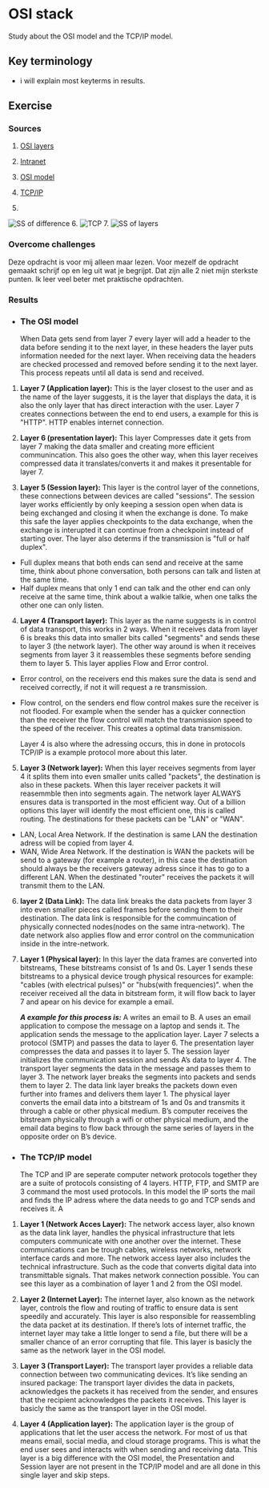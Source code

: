# OSI stack
Study about the OSI model and the TCP/IP model.

## Key terminology
- i will explain most keyterms in results.




## Exercise
### Sources
1. [OSI layers](https://linuxhint.com/network-osi-layers-explained/#:~:text=Open%20System%20Interconnection%20OSI%20model,performed%20on%20each%20abstract%20layer.)
2. [Intranet](https://www.techtarget.com/whatis/definition/intranet)
3. [OSI model](https://www.linux.org/threads/open-systems-interconnect-osi-model.9095/)
4. [TCP/IP](https://www.avg.com/nl/signal/what-is-tcp-ip)

5. 
![SS of difference](../../00_includes/NTW-01/TCP.png)
6. 
![TCP](../../00_includes/NTW-01/examplemodel.png)
7. 
![SS of layers](../../00_includes/NTW-01/7layers.png)


### Overcome challenges
Deze opdracht is voor mij alleen maar lezen. Voor mezelf de opdracht gemaakt schrijf op en leg uit wat je begrijpt. Dat zijn alle 2 niet mijn sterkste punten. Ik leer veel beter met praktische opdrachten.


### Results

- ### The OSI model

    When Data gets send from layer 7 every layer will add a header to the data before sending it to the next layer, in these headers the layer puts information needed for the next layer. When receiving data the headers are checked processed and removed before sending it to the next layer. This process repeats until all data is send and received.

1. **Layer 7 (Application layer):** This is the layer closest to the user and as the name of the layer suggests, it is the layer that displays the data, it is also the only layer that has direct interaction with the user. Layer 7 creates connections between the end to end users, a example for this is "HTTP". HTTP enables internet connection.

2. **Layer 6 (presentation layer):** This layer Compresses date it gets from layer 7 making the data smaller and creating more efficient communincation. This also goes the other way, when this layer receives compressed data it translates/converts it and makes it presentable for layer 7.

3. **Layer 5 (Session layer):** This layer is the control  layer of the connetions, these connections between devices are called "sessions". The session layer works efficiently by only keeping a session open when data is being exchanged and closing it when the exchange is done. To make this safe the layer applies checkpoints to the data exchange, when the exchange is interupted it can continue from a checkpoint instead of starting over. The layer also determs if the transmission is "full or half duplex". 
- Full duplex means that both ends can send and receive at the same time, think about phone conversation, both persons can talk and listen at the same time.
- Half duplex means that only 1 end can talk and the other end can only receive at the same time, think about a walkie talkie, when one talks the other one can only listen.

4. **Layer 4 (Transport layer):** This layer as the name suggests is in control of data transport, this works in 2 ways. When it receives data from layer 6 is breaks this data into smaller bits called "segments" and sends these to layer 3 (the network layer). The other way around is when it receives segments from layer 3 it reassembles these segments before sending them to layer 5. This layer applies Flow and Error control.
- Error control, on the receivers end this makes sure the data is send and received correctly, if not it will request a re transmission.
- Flow control, on the senders end flow control makes sure the receiver is not flooded. For example when the sender has a quicker connection than the receiver the flow control will match the transmission speed to the speed of the receiver. This creates a optimal data transmission.

    Layer 4 is also where the adressing occurs, this in done in protocols TCP/IP is a example protocol more about this later.

5. **Layer 3 (Network layer):** When this layer receives segments from layer 4 it splits them into even smaller units called "packets", the destination is also in these packets. When this layer receiver packets it will reasemmble then into segments again. The network layer ALWAYS ensures data is transported in the most efficient way. Out of a billion options this layer will identify the most efficient one, this is called routing. The destinations for these packets can be "LAN" or "WAN".
- LAN, Local Area Network. If the destination is same LAN the destination adress will be copied from layer 4.
- WAN, Wide Area Network. If the destination is WAN the packets will be send to a gateway (for example a router), in this case the destination should always be the receivers gateway adress since it has to go to a different LAN. When the destinated "router" receives the packets it will transmit them to the LAN.

6. **layer 2 (Data Link):** The data link breaks the data packets from layer 3  into even smaller pieces called frames before sending them to their destination. The data link is responsible for the commuincation of physically connected nodes(nodes on the same intra-network). The date network also applies flow and error control on the communication inside in the intre-network.   

7. **Layer 1 (Physical layer):** In this layer the data frames are converted into bitstreams, These bitstreams consist of 1s and 0s. Layer 1 sends these bitstreams to a physical device trough physical resources for example: "cables (with electrical pulses)" or "hubs(with frequencies)". when the receiver received all the data in bitstream form, it will flow back to layer 7 and apear on his device for example a email.

    ***A example for this process is:***
A writes an email to B. A uses an email application to compose the message on a laptop and sends it.
The application sends the message to the application layer.
Layer 7 selects a protocol (SMTP) and passes the data to layer 6.
The presentation layer compresses the data and passes it to layer 5.
The session layer initializes the communication session and sends A’s data to layer 4.
The transport layer segments the data in the message and passes them to layer 3.
The network layer breaks the segments into packets and sends them to layer 2.
The data link layer breaks the packets down even further into frames and delivers them layer 1.
The physical layer converts the email data into a bitstream of 1s and 0s and transmits it through a cable or other physical medium.
B’s computer receives the bitstream physically through a wifi or other physical medium, and the email data begins to flow back through the same series of layers in the opposite order on B’s device.

- ### The TCP/IP model

    The TCP and IP are seperate computer network protocols together they are a suite of protocols consisting of 4 layers. HTTP, FTP, and SMTP are 3 command the most used protocols. In this model the IP sorts the mail and finds the IP adress where the data needs to go and TCP sends and receives it. A 

1. **Layer 1 (Network Acces Layer):** The network access layer, also known as the data link layer, handles the physical infrastructure that lets computers communicate with one another over the internet. These communications can be trough cables, wireless networks, network interface cards and more. The network access layer also includes the technical infrastructure. Such as the code that converts digital data into transmittable signals. That makes network connection possible.
You can see this layer as a combination of layer 1 and 2 from the OSI model.

2. **Layer 2 (Internet Layer):** The internet layer, also known as the network layer, controls the flow and routing of traffic to ensure data is sent speedily and accurately. This layer is also responsible for reassembling the data packet at its destination. If there’s lots of internet traffic, the internet layer may take a little longer to send a file, but there will be a smaller chance of an error corrupting that file. This layer is basicly the same as the network layer in the OSI model.

3. **Layer 3 (Transport Layer):** The transport layer provides a reliable data connection between two communicating devices. It’s like sending an insured package: The transport layer divides the data in packets, acknowledges the packets it has received from the sender, and ensures that the recipient acknowledges the packets it receives. This layer is basicly the same as the transport layer in the OSI model.

4. **Layer 4 (Application layer):** The application layer is the group of applications that let the user access the network. For most of us that means email, social media, and cloud storage programs. This is what the end user sees and interacts with when sending and receiving data. This layer is a big difference with the OSI model, the Presentation and Session layer are not present in the TCP/IP model and are all done in this single layer and skip steps.